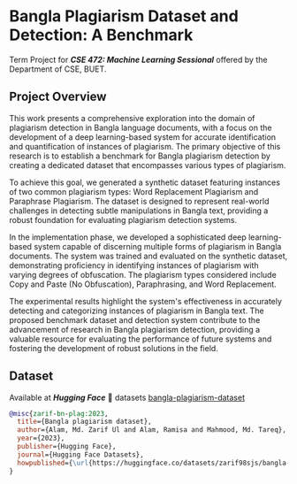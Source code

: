 # Bangla Plagiarism Dataset and Detection: A Benchmark

Term Project for ***CSE 472: Machine Learning Sessional*** offered by the Department of CSE, BUET.


## Project Overview
This work presents a comprehensive exploration into the domain of plagiarism detection in Bangla language documents, with a focus on the development of a deep learning-based system for accurate identification and quantification of instances of plagiarism. The primary objective of this research is to establish a benchmark for Bangla plagiarism detection by creating a dedicated dataset that encompasses various types of plagiarism.

To achieve this goal, we generated a synthetic dataset featuring instances of two common plagiarism types: Word Replacement Plagiarism and Paraphrase Plagiarism. The dataset is designed to represent real-world challenges in detecting subtle manipulations in Bangla text, providing a robust foundation for evaluating plagiarism detection systems.

In the implementation phase, we developed a sophisticated deep learning-based system capable of discerning multiple forms of plagiarism in Bangla documents. The system was trained and evaluated on the synthetic dataset, demonstrating proficiency in identifying instances of plagiarism with varying degrees of obfuscation. The plagiarism types considered include Copy and Paste (No Obfuscation), Paraphrasing, and Word Replacement.

The experimental results highlight the system's effectiveness in accurately detecting and categorizing instances of plagiarism in Bangla text. The proposed benchmark dataset and detection system contribute to the advancement of research in Bangla plagiarism detection, providing a valuable resource for evaluating the performance of future systems and fostering the development of robust solutions in the field.

## Dataset

Available at ***Hugging Face*** 🤗 datasets   [bangla-plagiarism-dataset](https://huggingface.co/datasets/zarif98sjs/bangla-plagiarism-dataset)

```bibtex
@misc{zarif-bn-plag:2023,
  title={Bangla plagiarism dataset},
  author={Alam, Md. Zarif Ul and Alam, Ramisa and Mahmood, Md. Tareq},
  year={2023},
  publisher={Hugging Face},
  journal={Hugging Face Datasets},
  howpublished={\url{https://huggingface.co/datasets/zarif98sjs/bangla-plagiarism-dataset}},
}
```